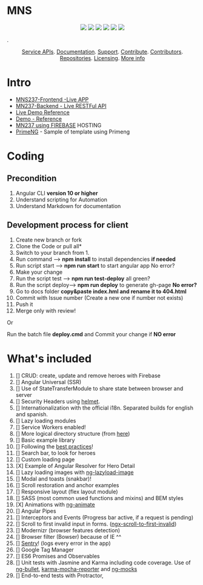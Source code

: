 # MNS
<p align="center">
    <a href="https://github.com/idrice24/mns/issues/" title="Open Issues"><img src="https://img.shields.io/github/issues/idrice24/mns?style=flat-square "></a>
<a href="https://app.circleci.com/pipelines/github/idrice24/mns" title="Circleci"><img src="https://img.shields.io/circleci/build/github/idrice24/mns?color=green&logo=red&style=flat-square?style=flat-square"></a>
  <a href="https://github.com/idrice24/mns/" title="License"><img src="https://img.shields.io/github/license/idrice24/mns?style=flat-square"></a>
  <a href="https://github.com/idrice24/mns/" title="Languages"><img src="https://img.shields.io/github/languages/count/idrice24/mns?style=flat-square"></a>
  <a href="https://github.com/idrice24/mns/" title="Version"><img src="https://img.shields.io/github/package-json/v/idrice24/mns?style=flat-square"></a>
  <img src="https://img.shields.io/github/last-commit/idrice24/mns/master">
  
</p>
. 
<p align="center">
	<a href="#service-apis">Service APIs</a>.
	<a href="#documentation">Documentation</a>.
	<a href="#support-and-feedback">Support</a>.
	<a href="#how-to-contribute">Contribute</a>.
	<a href="#contributors">Contributors</a>.
	<a href="#repositories">Repositories</a>.
	<a href="#liecensing">Licensing</a>.
  <a href="#more_info">More info</a>
</p>

# Intro
- [MNS237-Frontend -Live APP](https://idrice24.github.io/mns/)  
- [MN237-Backend - Live RESTFul API](https://mns237-serverapi.herokuapp.com/api/)
- [Live Demo Reference](https://angular.ganatan.com/crud/cities)
- [Demo - Reference](https://github.com/ganatan/angular10-app/tree/master/frontend)
- [MN237 using FIREBASE](https://idrice.web.app/home)  HOSTING
- [PrimeNG](https://github.com/leandcar/ng-sapphiredb-editor-nqt4ki) - Sample of template using Primeng

# Coding
## Precondition
1.  Angular CLI **version 10 or higher**
1.  Understand scripting for Automation 
1.  Understand Markdown for documentation 

## Development process for client
1. Create new branch or fork 
1. Clone the Code or pull all*
1. Switch to your branch from 1.
1. Run command --> **npm install** to install dependencies **if needed**
1. Run script  start --> **npm run start** to start angular app No error?
1. Make your change
1. Run the script test --> **npm run test-deploy** all green?
1. Run the script deploy--> **npm run deploy** to generate gh-page __No error?__
1. Go to docs folder **copy&paste index.hml  and rename it to 404.html**
1. Commit with Issue number (Create a new one if number not exists)
1. Push it
1. Merge only with review!

Or

Run the batch file **deploy.cmd** and Commit your change if **NO error**

# What's included

1.  [] CRUD: create, update and remove heroes with Firebase
1.  [] Angular Universal (SSR)
1.  [] Use of StateTransferModule to share state between browser and server
1.  [] Security Headers using [helmet](https://helmetjs.github.io).
1.  [] Internationalization with the official i18n. Separated builds for english and spanish.
1.  [] Lazy loading modules
1.  [] Service Workers enabled!
1.  [] More logical directory structure (from
      [here](https://itnext.io/choosing-a-highly-scalable-folder-structure-in-angular-d987de65ec7))
1.  [] Basic example library
1.  [] Following the [best practices](https://angular.io/guide/styleguide)!
1.  [] Search bar, to look for heroes
1.  [] Custom loading page
1.  [X] Example of Angular Resolver for Hero Detail
1.  [] Lazy loading images with [ng-lazyload-image](https://github.com/tjoskar/ng-lazyload-image)
1.  [] Modal and toasts (snakbar)!
1.  [] Scroll restoration and anchor examples
1.  [] Responsive layout (flex layout module)
1.  [] SASS (most common used functions and mixins) and BEM styles
1.  [X] Animations with [ng-animate](https://jiayihu.github.io/ng-animate/)
1.  [] Angular Pipes
1.  [] Interceptors and Events (Progress bar active, if a request is pending)
1.  [] Scroll to first invalid input in forms.
      ([ngx-scroll-to-first-invalid](https://github.com/Ismaestro/ngx-scroll-to-first-invalid))
1.  [] Modernizr (browser features detection)
1.  [] Browser filter (Bowser) because of IE ^^
1.  [] [Sentry](https://sentry.io)! (logs every error in the app)
1.  [] Google Tag Manager
1.  [] ES6 Promises and Observables
1.  [] Unit tests with Jasmine and Karma including code coverage. Use of
      [ng-bullet](https://www.npmjs.com/package/ng-bullet),
      [karma-mocha-reporter](https://github.com/litixsoft/karma-mocha-reporter) and
      [ng-mocks](https://github.com/ike18t/ng-mocks)
1.  [] End-to-end tests with Protractor,
